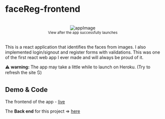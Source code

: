 # faceReg-frontend

<br>
<div align="center">
  <img src="https://media.giphy.com/media/x68I4pSJS4UPYK8bPy/giphy.gif" alt="appImage">
  <br>
  <sub> View after the app successfully launches<sub>
</div>
<br>

This is a react application that identifies the faces from images. I also implemented login/signout and register forms with validations.
This was one of the first react web app I ever made and will always be proud of it. 

⚠ **warning:** The app may take a little while to launch on Heroku. (Try to refresh the site 🔃)

## Demo & Code

The frontend of the app - [live](https://facereg-frontend.herokuapp.com)

The **Back end** for this project => [here](https://github.com/migben/faceReg-backend)
